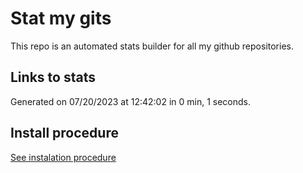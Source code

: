 # Stat my gits

This repo is an automated stats builder for all my github repositories.

## Links to stats


Generated on 07/20/2023 at 12:42:02 in 0 min, 1 seconds.

## Install procedure

[See instalation procedure](./src/install.md)
